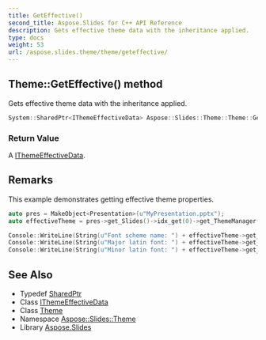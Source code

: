 ```yaml
---
title: GetEffective()
second_title: Aspose.Slides for C++ API Reference
description: Gets effective theme data with the inheritance applied.
type: docs
weight: 53
url: /aspose.slides.theme/theme/geteffective/
---
```

## Theme::GetEffective() method


Gets effective theme data with the inheritance applied.

```cpp
System::SharedPtr<IThemeEffectiveData> Aspose::Slides::Theme::Theme::GetEffective() override
```


### Return Value

A [IThemeEffectiveData](../../ithemeeffectivedata/).
## Remarks



This example demonstrates getting effective theme properties. 
```cpp
auto pres = MakeObject<Presentation>(u"MyPresentation.pptx");
auto effectiveTheme = pres->get_Slides()->idx_get(0)->get_ThemeManager()->get_OverrideTheme()->GetEffective();

Console::WriteLine(String(u"Font scheme name: ") + effectiveTheme->get_FontScheme()->get_Name());
Console::WriteLine(String(u"Major latin font: ") + effectiveTheme->get_FontScheme()->get_Major()->get_LatinFont()->get_FontName());
Console::WriteLine(String(u"Minor latin font: ") + effectiveTheme->get_FontScheme()->get_Minor()->get_LatinFont()->get_FontName());
```

## See Also

* Typedef [SharedPtr](../../../system/sharedptr/)
* Class [IThemeEffectiveData](../../ithemeeffectivedata/)
* Class [Theme](../)
* Namespace [Aspose::Slides::Theme](../../)
* Library [Aspose.Slides](../../../)